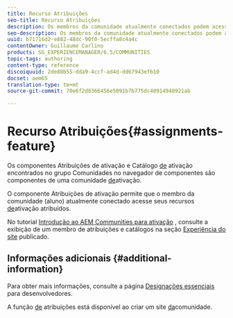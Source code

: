 ```yaml
---
title: Recurso Atribuições
seo-title: Recurso Atribuições
description: Os membros da comunidade atualmente conectados podem acessar os recursos de ativação atribuídos
seo-description: Os membros da comunidade atualmente conectados podem acessar os recursos de ativação atribuídos
uuid: b71716d2-e882-48dc-90f0-5ecffa8c4a4c
contentOwner: Guillaume Carlino
products: SG_EXPERIENCEMANAGER/6.5/COMMUNITIES
topic-tags: authoring
content-type: reference
discoiquuid: 2de88b55-dda9-4ccf-ad4d-dd67943ef610
docset: aem65
translation-type: tm+mt
source-git-commit: 70e6f2d8366456e5091b7b775dc40914948921ab

---
```



# Recurso Atribuições{#assignments-feature}

Os componentes Atribuições de ativação e Catálogo [de](/help/communities/catalog.md) ativação encontrados no grupo Comunidades no navegador de componentes são componentes de uma comunidade [de](/help/communities/overview.md#enablement-community)ativação.

O componente Atribuições de ativação permite que o membro da comunidade (aluno) atualmente conectado acesse seus recursos [de](/help/communities/resources.md)ativação atribuídos.

No tutorial [Introdução ao AEM Communities para ativação](/help/communities/getting-started-enablement.md) , consulte a exibição de um membro de atribuições e catálogos na seção [Experiência do site](/help/communities/enablement-published-site.md) publicado.

## Informações adicionais {#additional-information}

Para obter mais informações, consulte a página [Designações essenciais](/help/communities/essentials-assignments.md) para desenvolvedores.

A função [de](/help/communities/functions.md#assignments-function) atribuições está disponível ao criar um site [da](/help/communities/sites-console.md)comunidade.
